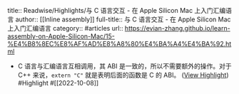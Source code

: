 title:: Readwise/Highlights/与 C 语言交互 - 在 Apple Silicon Mac 上入门汇编语言
author:: [[Inline assembly]]
full-title:: 与 C 语言交互 - 在 Apple Silicon Mac 上入门汇编语言
category:: #articles
url:: https://evian-zhang.github.io/learn-assembly-on-Apple-Silicon-Mac/15-%E4%B8%8EC%E8%AF%AD%E8%A8%80%E4%BA%A4%E4%BA%92.html

- C 语言与汇编语言互相调用，其 ABI 是一致的，所以不需要额外的操作。对于 C++ 来说，`extern "C"` 就是表明后面的函数是 C 的 ABI。 ([View Highlight](https://read.readwise.io/read/01gevdmahy14a3y27g9hy9yefh)) #Highlight #[[2022-10-08]]